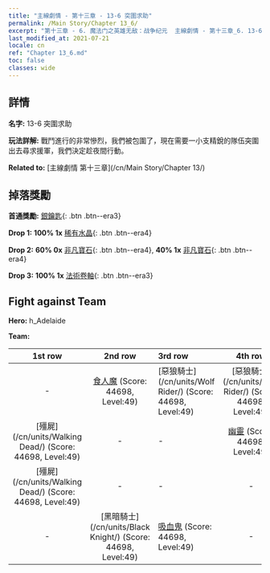 ```yaml
---
title: "主線劇情 - 第十三章 - 13-6 突圍求助"
permalink: /Main Story/Chapter 13_6/
excerpt: "第十三章 - 6. 魔法门之英雄无敌：战争纪元  主線劇情 - 第十三章_6. 13-6 突圍求助"
last_modified_at: 2021-07-21
locale: cn
ref: "Chapter 13_6.md"
toc: false
classes: wide
---
```


## 詳情

 **名字:** 13-6 突圍求助

 **玩法詳解:** 戰鬥進行的非常慘烈，我們被包圍了，現在需要一小支精銳的隊伍突圍出去尋求援軍，我們決定趁夜間行動。

 **Related to:** [主線劇情 第十三章](/cn/Main Story/Chapter 13/)

## 掉落獎勵

 **首通獎勵:** [銀鑰匙](/cn/Items/con_693/){: .btn .btn--era3}

 **Drop 1:** **100% 1x** [稀有水晶](/cn/Items/mat_45/){: .btn .btn--era4}

 **Drop 2:** **60% 0x** [非凡寶石](/cn/Items/mat_37/){: .btn .btn--era4}, **40% 1x** [非凡寶石](/cn/Items/mat_37/){: .btn .btn--era4}

 **Drop 3:** **100% 1x** [法術卷軸](/cn/Items/con_694/){: .btn .btn--era3}


## Fight against Team
 **Hero:** h_Adelaide

 **Team:**


  | 1st row | 2nd row | 3rd row | 4th row |
  |:----:|:----:|:----|:----:|
  | - | [食人魔](/cn/units/Ogre/) (Score: 44698, Level:49)  | [惡狼騎士](/cn/units/Wolf Rider/) (Score: 44698, Level:49)  | [惡狼騎士](/cn/units/Wolf Rider/) (Score: 44698, Level:49)  |
  | [殭屍](/cn/units/Walking Dead/) (Score: 44698, Level:49)  | - | - | [幽靈](/cn/units/Wight/) (Score: 44698, Level:49)  |
  | [殭屍](/cn/units/Walking Dead/) (Score: 44698, Level:49)  | - | - | - |
  | - | [黑暗騎士](/cn/units/Black Knight/) (Score: 44698, Level:49)  | [吸血鬼](/cn/units/Vampire/) (Score: 44698, Level:49)  | - |



